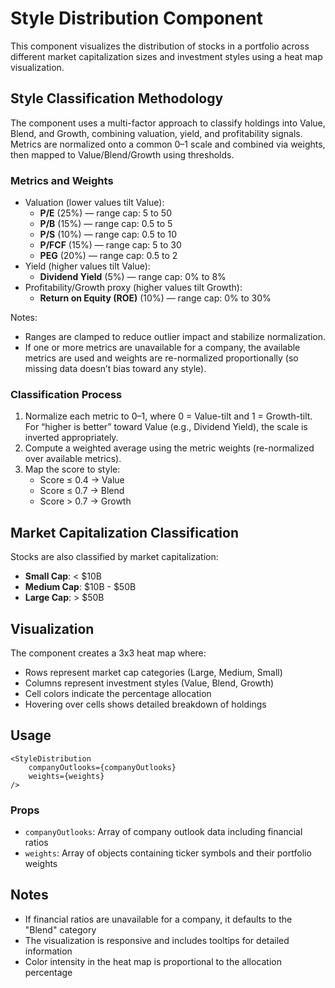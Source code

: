 # Style Distribution Component

This component visualizes the distribution of stocks in a portfolio across different market capitalization sizes and investment styles using a heat map visualization.

## Style Classification Methodology

The component uses a multi-factor approach to classify holdings into Value, Blend, and Growth, combining valuation, yield, and profitability signals. Metrics are normalized onto a common 0–1 scale and combined via weights, then mapped to Value/Blend/Growth using thresholds.

### Metrics and Weights

- Valuation (lower values tilt Value):
  - **P/E** (25%) — range cap: 5 to 50
  - **P/B** (15%) — range cap: 0.5 to 5
  - **P/S** (10%) — range cap: 0.5 to 10
  - **P/FCF** (15%) — range cap: 5 to 30
  - **PEG** (20%) — range cap: 0.5 to 2
- Yield (higher values tilt Value):
  - **Dividend Yield** (5%) — range cap: 0% to 8%
- Profitability/Growth proxy (higher values tilt Growth):
  - **Return on Equity (ROE)** (10%) — range cap: 0% to 30%

Notes:
- Ranges are clamped to reduce outlier impact and stabilize normalization.
- If one or more metrics are unavailable for a company, the available metrics are used and weights are re-normalized proportionally (so missing data doesn’t bias toward any style).

### Classification Process

1. Normalize each metric to 0–1, where 0 = Value-tilt and 1 = Growth-tilt. For “higher is better” toward Value (e.g., Dividend Yield), the scale is inverted appropriately.
2. Compute a weighted average using the metric weights (re-normalized over available metrics).
3. Map the score to style:
   - Score ≤ 0.4 → Value
   - Score ≤ 0.7 → Blend
   - Score > 0.7 → Growth

## Market Capitalization Classification

Stocks are also classified by market capitalization:

- **Small Cap**: < $10B
- **Medium Cap**: $10B - $50B
- **Large Cap**: > $50B

## Visualization

The component creates a 3x3 heat map where:
- Rows represent market cap categories (Large, Medium, Small)
- Columns represent investment styles (Value, Blend, Growth)
- Cell colors indicate the percentage allocation
- Hovering over cells shows detailed breakdown of holdings

## Usage

```tsx
<StyleDistribution 
    companyOutlooks={companyOutlooks} 
    weights={weights} 
/>
```

### Props

- `companyOutlooks`: Array of company outlook data including financial ratios
- `weights`: Array of objects containing ticker symbols and their portfolio weights

## Notes

- If financial ratios are unavailable for a company, it defaults to the "Blend" category
- The visualization is responsive and includes tooltips for detailed information
- Color intensity in the heat map is proportional to the allocation percentage 